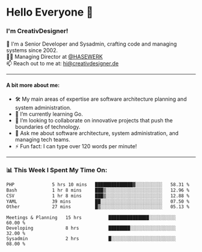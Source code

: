 # Hello Everyone 👋

### I'm CreativDesigner!

🔭 I'm a Senior Developer and Sysadmin, crafting code and managing systems since 2002.  
👨‍💼 Managing Director at [@HASEWERK](https://github.com/HASEWERK)  
📫 Reach out to me at: [hi@creativdesigner.de](mailto:hi@creativdesigner.de)  

---

#### A bit more about me:

- 🛠 My main areas of expertise are software architecture planning and system administration.
- 🌱 I’m currently learning Go.
- 👯 I’m looking to collaborate on innovative projects that push the boundaries of technology.
- 💬 Ask me about software architecture, system administration, and managing tech teams.
- ⚡ Fun fact: I can type over 120 words per minute!  

---

### 📊 **This Week I Spent My Time On:**

<!--START_SECTION:waka-->

```txt
PHP              5 hrs 10 mins   ██████████████▓░░░░░░░░░░   58.31 %
Bash             1 hr 8 mins     ███▒░░░░░░░░░░░░░░░░░░░░░   12.96 %
CSV              1 hr 8 mins     ███▒░░░░░░░░░░░░░░░░░░░░░   12.88 %
YAML             39 mins         ██░░░░░░░░░░░░░░░░░░░░░░░   07.50 %
Other            27 mins         █▒░░░░░░░░░░░░░░░░░░░░░░░   05.13 %
```

<!--END_SECTION:waka-->

```text
Meetings & Planning   15 hrs          ███████████████░░░░░░░░░░   60.00 % 
Developing            8 hrs           ████████░░░░░░░░░░░░░░░░░   32.00 % 
Sysadmin              2 hrs           █░░░░░░░░░░░░░░░░░░░░░░░░   08.00 %

